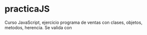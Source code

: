 # practicaJS
Curso JavaScript, ejercicio programa de ventas con clases, objetos, metodos, herencia.
Se valida con 
